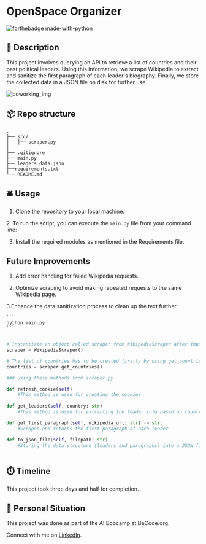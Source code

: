 # OpenSpace Organizer
[![forthebadge made-with-python](https://ForTheBadge.com/images/badges/made-with-python.svg)](https://www.python.org/)


## 🏢 Description

This project involves querying an API to retrieve a list of countries and their past political leaders. Using this information, we scrape Wikipedia to extract and sanitize the first paragraph of each leader's biography. Finally, we store the collected data in a JSON file on disk for further use.

![coworking_img](https://grepsr.com/wp-content/uploads/2023/07/Creative-1.jpg)

## 📦 Repo structure

```
.
├── src/
│   ├── scraper.py
│   
├── .gitignore
├── main.py
├── leaders_data.json
├──requirements.txt 
└── README.md
```

## 🛎️ Usage

1. Clone the repository to your local machine.

2 .To run the script, you can execute the `main.py` file from your command line:

3. Install the required modules as mentioned in the Requirements file.


##  Future Improvements
1. Add error handling for failed Wikipedia requests.

2. Optimize scraping to avoid making repeated requests to the same Wikipedia page.

3.Enhance the data sanitization process to clean up the text further


    ```
    python main.py
    ```


```python

# Instantiate an object called scraper from WikipediaScraper after importing it.
scraper = WikipediaScraper()

# The list of countries has to be created firstly by using get_countries() method from scraper object
countries = scraper.get_countries()

### Using these methods from scraper.py

def refresh_cookie(self)
    #This method is used for creating the cookies
       
def get_leaders(self, country: str)
    #This method is used for extracting the leader info based on country key.

def get_first_paragraph(self, wikipedia_url: str) -> str:
    #Scrapes and returns the first paragraph of each leader 

def to_json_file(self, filepath: str)
    #Storing the data structure (leaders and paragraphs) into a JSON file.
        
```
## ⏱️ Timeline

This project took three days and half  for completion.

## 📌 Personal Situation
This project was done as part of the AI Boocamp at BeCode.org. 

Connect with me on [LinkedIn](https://www.linkedin.com/in/moustafa-gabil-8a4a6bab/).

